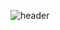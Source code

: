 ![header](https://capsule-render.vercel.app/api?type=waving&color=gradient&customColorList=15&height=300&section=header&text=yakcom&fontSize=90&fontAlignY=40&animation=fadeIn)


